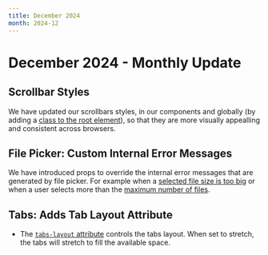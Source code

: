```yaml
---
title: December 2024
month: 2024-12
---
```


# December 2024 - Monthly Update

## Scrollbar Styles

We have updated our scrollbars styles, in our components and globally (by adding a [class to the root element](/guides/styles/#scrollbar)), so that they are more visually appealling and consistent across browsers.

## File Picker: Custom Internal Error Messages

We have introduced props to override the internal error messages that are generated by file picker. For example when a [selected file size is too big](components/file-picker/#max-file-size) or when a user selects more than the [maximum number of files](/components/file-picker/#max-files).

## Tabs: Adds Tab Layout Attribute

- The [`tabs-layout` attribute](/components/tabs/#tabs-layout) controls the tabs layout. When set to stretch, the tabs will stretch to fill the available space.
